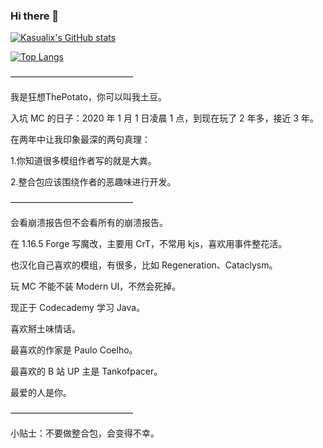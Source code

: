 ### Hi there 👋

[![Kasualix's GitHub stats](https://github-readme-stats.vercel.app/api?username=CatastropheChou)](https://github.com/anuraghazra/github-readme-stats)

[![Top Langs](https://github-readme-stats.vercel.app/api/top-langs/?username=CatastropheChou&layout=compact&theme=blueberry&card_width=445)](https://github.com/anuraghazra/github-readme-stats)

——————————————

我是狂想ThePotato，你可以叫我土豆。

入坑 MC 的日子：2020 年 1 月 1 日凌晨 1 点，到现在玩了 2 年多，接近 3 年。

在两年中让我印象最深的两句真理：

1.你知道很多模组作者写的就是大粪。

2.整合包应该围绕作者的恶趣味进行开发。

——————————————

会看崩溃报告但不会看所有的崩溃报告。

在 1.16.5 Forge 写魔改，主要用 CrT，不常用 kjs，喜欢用事件整花活。

也汉化自己喜欢的模组，有很多，比如 Regeneration、Cataclysm。

玩 MC 不能不装 Modern UI，不然会死掉。

现正于 Codecademy 学习 Java。

喜欢掰土味情话。

最喜欢的作家是 Paulo Coelho。

最喜欢的 B 站 UP 主是 Tankofpacer。

最爱的人是你。

——————————————

小贴士：不要做整合包，会变得不幸。
